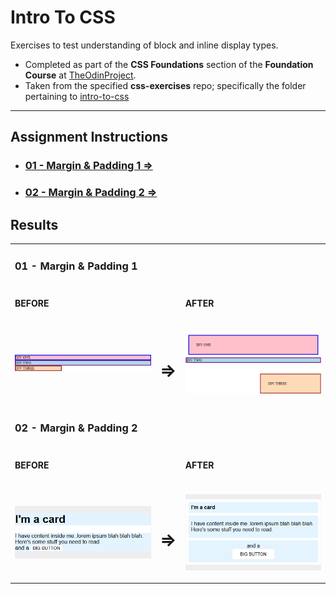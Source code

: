 # Intro To CSS

Exercises to test understanding of block and inline display types.

- Completed as part of the **CSS Foundations** section of the **Foundation Course** at [TheOdinProject](https://www.theodinproject.com).
- Taken from  the specified **css-exercises** repo; specifically the folder pertaining to [intro-to-css](https://github.com/TheOdinProject/css-exercises/tree/main/foundations/block-and-inline)


---

## Assignment Instructions

 - ### [01 - Margin & Padding 1 &rArr;](./block-and-inline/01-margin-and-padding-1/)
 - ### [02 - Margin & Padding 2 &rArr;](./block-and-inline/02-margin-and-padding-2/)

## Results

<table>

<tr>
<td width="47%">

### 01 - Margin & Padding 1

</td>
<td width="6%"></td>
<td width="47%"></td>
</tr>

<tr>
<td>

#### BEFORE

</td>
<td></td>
<td>

#### AFTER

</td>
</tr>

<tr>
<td>

![margin and padding 1 before](./img/bai1-before.png)

</td>
<td align="center">
<h1>&rArr;</h1>
</td>
<td>

![margin and padding 1 after](./img/bai1-after.png)

</td>
</tr>

<tr>
<td>

### 02 - Margin & Padding 2

</td>
<td></td>
<td></td>
</tr>

<tr>
<td>

#### BEFORE

</td>
<td></td>
<td>

#### AFTER

</td>
</tr>

<tr>
<td>

![margin and padding 2 before](./img/bai2-before.png)

</td>
<td align="center">
<h1>&rArr;</h1>
</td>
<td>

![margin and padding 2 after](./img/bai2-after.png)

</td>
</tr>

</table>
